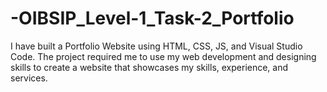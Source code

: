 # -OIBSIP_Level-1_Task-2_Portfolio
I have built a Portfolio Website using HTML, CSS, JS, and Visual Studio Code. The project required me to use my web development and designing skills to create a website that showcases my skills, experience, and services.
